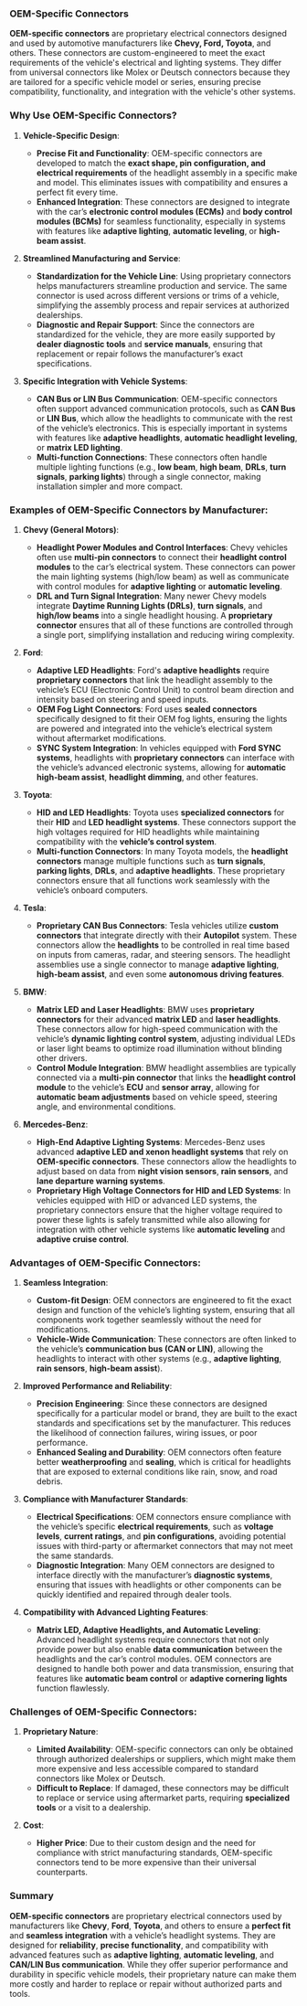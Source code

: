 ### **OEM-Specific Connectors**

**OEM-specific connectors** are proprietary electrical connectors designed and used by automotive manufacturers like **Chevy, Ford, Toyota**, and others. These connectors are custom-engineered to meet the exact requirements of the vehicle's electrical and lighting systems. They differ from universal connectors like Molex or Deutsch connectors because they are tailored for a specific vehicle model or series, ensuring precise compatibility, functionality, and integration with the vehicle's other systems.

### Why Use OEM-Specific Connectors?

1. **Vehicle-Specific Design**:
   - **Precise Fit and Functionality**: OEM-specific connectors are developed to match the **exact shape, pin configuration, and electrical requirements** of the headlight assembly in a specific make and model. This eliminates issues with compatibility and ensures a perfect fit every time.
   - **Enhanced Integration**: These connectors are designed to integrate with the car’s **electronic control modules (ECMs)** and **body control modules (BCMs)** for seamless functionality, especially in systems with features like **adaptive lighting**, **automatic leveling**, or **high-beam assist**.

2. **Streamlined Manufacturing and Service**:
   - **Standardization for the Vehicle Line**: Using proprietary connectors helps manufacturers streamline production and service. The same connector is used across different versions or trims of a vehicle, simplifying the assembly process and repair services at authorized dealerships.
   - **Diagnostic and Repair Support**: Since the connectors are standardized for the vehicle, they are more easily supported by **dealer diagnostic tools** and **service manuals**, ensuring that replacement or repair follows the manufacturer’s exact specifications.

3. **Specific Integration with Vehicle Systems**:
   - **CAN Bus or LIN Bus Communication**: OEM-specific connectors often support advanced communication protocols, such as **CAN Bus** or **LIN Bus**, which allow the headlights to communicate with the rest of the vehicle’s electronics. This is especially important in systems with features like **adaptive headlights**, **automatic headlight leveling**, or **matrix LED lighting**.
   - **Multi-function Connections**: These connectors often handle multiple lighting functions (e.g., **low beam**, **high beam**, **DRLs**, **turn signals**, **parking lights**) through a single connector, making installation simpler and more compact.

### Examples of OEM-Specific Connectors by Manufacturer:

1. **Chevy (General Motors)**:
   - **Headlight Power Modules and Control Interfaces**: Chevy vehicles often use **multi-pin connectors** to connect their **headlight control modules** to the car’s electrical system. These connectors can power the main lighting systems (high/low beam) as well as communicate with control modules for **adaptive lighting** or **automatic leveling**.
   - **DRL and Turn Signal Integration**: Many newer Chevy models integrate **Daytime Running Lights (DRLs)**, **turn signals**, and **high/low beams** into a single headlight housing. A **proprietary connector** ensures that all of these functions are controlled through a single port, simplifying installation and reducing wiring complexity.

2. **Ford**:
   - **Adaptive LED Headlights**: Ford's **adaptive headlights** require **proprietary connectors** that link the headlight assembly to the vehicle’s ECU (Electronic Control Unit) to control beam direction and intensity based on steering and speed inputs.
   - **OEM Fog Light Connectors**: Ford uses **sealed connectors** specifically designed to fit their OEM fog lights, ensuring the lights are powered and integrated into the vehicle’s electrical system without aftermarket modifications.
   - **SYNC System Integration**: In vehicles equipped with **Ford SYNC systems**, headlights with **proprietary connectors** can interface with the vehicle’s advanced electronic systems, allowing for **automatic high-beam assist**, **headlight dimming**, and other features.

3. **Toyota**:
   - **HID and LED Headlights**: Toyota uses **specialized connectors** for their **HID** and **LED headlight systems**. These connectors support the high voltages required for HID headlights while maintaining compatibility with the **vehicle’s control system**.
   - **Multi-function Connectors**: In many Toyota models, the **headlight connectors** manage multiple functions such as **turn signals**, **parking lights**, **DRLs**, and **adaptive headlights**. These proprietary connectors ensure that all functions work seamlessly with the vehicle’s onboard computers.

4. **Tesla**:
   - **Proprietary CAN Bus Connectors**: Tesla vehicles utilize **custom connectors** that integrate directly with their **Autopilot** system. These connectors allow the **headlights** to be controlled in real time based on inputs from cameras, radar, and steering sensors. The headlight assemblies use a single connector to manage **adaptive lighting**, **high-beam assist**, and even some **autonomous driving features**.

5. **BMW**:
   - **Matrix LED and Laser Headlights**: BMW uses **proprietary connectors** for their advanced **matrix LED** and **laser headlights**. These connectors allow for high-speed communication with the vehicle’s **dynamic lighting control system**, adjusting individual LEDs or laser light beams to optimize road illumination without blinding other drivers.
   - **Control Module Integration**: BMW headlight assemblies are typically connected via a **multi-pin connector** that links the **headlight control module** to the vehicle’s **ECU** and **sensor array**, allowing for **automatic beam adjustments** based on vehicle speed, steering angle, and environmental conditions.

6. **Mercedes-Benz**:
   - **High-End Adaptive Lighting Systems**: Mercedes-Benz uses advanced **adaptive LED and xenon headlight systems** that rely on **OEM-specific connectors**. These connectors allow the headlights to adjust based on data from **night vision sensors**, **rain sensors**, and **lane departure warning systems**.
   - **Proprietary High Voltage Connectors for HID and LED Systems**: In vehicles equipped with HID or advanced LED systems, the proprietary connectors ensure that the higher voltage required to power these lights is safely transmitted while also allowing for integration with other vehicle systems like **automatic leveling** and **adaptive cruise control**.

### Advantages of OEM-Specific Connectors:

1. **Seamless Integration**:
   - **Custom-fit Design**: OEM connectors are engineered to fit the exact design and function of the vehicle’s lighting system, ensuring that all components work together seamlessly without the need for modifications.
   - **Vehicle-Wide Communication**: These connectors are often linked to the vehicle’s **communication bus (CAN or LIN)**, allowing the headlights to interact with other systems (e.g., **adaptive lighting**, **rain sensors**, **high-beam assist**).

2. **Improved Performance and Reliability**:
   - **Precision Engineering**: Since these connectors are designed specifically for a particular model or brand, they are built to the exact standards and specifications set by the manufacturer. This reduces the likelihood of connection failures, wiring issues, or poor performance.
   - **Enhanced Sealing and Durability**: OEM connectors often feature better **weatherproofing** and **sealing**, which is critical for headlights that are exposed to external conditions like rain, snow, and road debris.

3. **Compliance with Manufacturer Standards**:
   - **Electrical Specifications**: OEM connectors ensure compliance with the vehicle’s specific **electrical requirements**, such as **voltage levels**, **current ratings**, and **pin configurations**, avoiding potential issues with third-party or aftermarket connectors that may not meet the same standards.
   - **Diagnostic Integration**: Many OEM connectors are designed to interface directly with the manufacturer’s **diagnostic systems**, ensuring that issues with headlights or other components can be quickly identified and repaired through dealer tools.

4. **Compatibility with Advanced Lighting Features**:
   - **Matrix LED, Adaptive Headlights, and Automatic Leveling**: Advanced headlight systems require connectors that not only provide power but also enable **data communication** between the headlights and the car’s control modules. OEM connectors are designed to handle both power and data transmission, ensuring that features like **automatic beam control** or **adaptive cornering lights** function flawlessly.

### Challenges of OEM-Specific Connectors:

1. **Proprietary Nature**:
   - **Limited Availability**: OEM-specific connectors can only be obtained through authorized dealerships or suppliers, which might make them more expensive and less accessible compared to standard connectors like Molex or Deutsch.
   - **Difficult to Replace**: If damaged, these connectors may be difficult to replace or service using aftermarket parts, requiring **specialized tools** or a visit to a dealership.

2. **Cost**:
   - **Higher Price**: Due to their custom design and the need for compliance with strict manufacturing standards, OEM-specific connectors tend to be more expensive than their universal counterparts.

### Summary

**OEM-specific connectors** are proprietary electrical connectors used by manufacturers like **Chevy**, **Ford**, **Toyota**, and others to ensure a **perfect fit** and **seamless integration** with a vehicle’s headlight systems. They are designed for **reliability**, **precise functionality**, and compatibility with advanced features such as **adaptive lighting**, **automatic leveling**, and **CAN/LIN Bus communication**. While they offer superior performance and durability in specific vehicle models, their proprietary nature can make them more costly and harder to replace or repair without authorized parts and tools.
